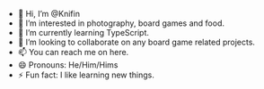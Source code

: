 - 👋 Hi, I’m @Knifin
- 👀 I’m interested in photography, board games and food.
- 🌱 I’m currently learning TypeScript.
- 💞️ I’m looking to collaborate on any board game related projects.
- 📫 You can reach me on here.
- 😄 Pronouns: He/Him/Hims
- ⚡ Fun fact: I like learning new things.
